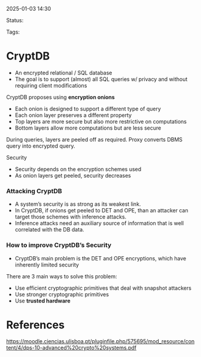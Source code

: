 2025-01-03 14:30

Status: 

Tags: 

# CryptDB

- An encrypted relational / SQL database
- The goal is to support (almost) all SQL queries w/ privacy and without requiring client modifications

CryptDB proposes using **encryption onions**
- Each onion is designed to support a different type of query
- Each onion layer preserves a different property
- Top layers are more secure but also more restrictive on computations
- Bottom layers allow more computations but are less secure

During queries, layers are peeled off as required.
Proxy converts DBMS query into encrypted query.

Security
- Security depends on the encryption schemes used
- As onion layers get peeled, security decreases

### Attacking CryptDB
- A system’s security is as strong as its weakest link.
- In CryptDB, if onions get peeled to DET and OPE, than an attacker can target those schemes with inference attacks.
- Inference attacks need an auxiliary source of information that is well correlated with the DB data.

### How to improve CryptDB’s Security
- CryptDB’s main problem is the DET and OPE encryptions, which have inherently limited security

There are 3 main ways to solve this problem:
- Use efficient cryptographic primitives that deal with snapshot attackers
- Use stronger cryptographic primitives
- Use **trusted hardware**
# References

https://moodle.ciencias.ulisboa.pt/pluginfile.php/575695/mod_resource/content/4/dps-10-advanced%20crypto%20systems.pdf